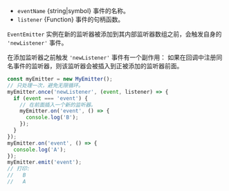 <!-- YAML
added: v0.1.26
-->

* `eventName` {string|symbol} 事件的名称。
* `listener` {Function} 事件的句柄函数。

`EventEmitter` 实例在新的监听器被添加到其内部监听器数组之前，会触发自身的 `'newListener'` 事件。


在添加监听器之前触发 `'newListener'` 事件有一个副作用：
如果在回调中注册同名事件的监听器，则该监听器会被插入到正被添加的监听器前面。


```js
const myEmitter = new MyEmitter();
// 只处理一次，避免无限循环。
myEmitter.once('newListener', (event, listener) => {
  if (event === 'event') {
    // 在前面插入一个新的监听器。
    myEmitter.on('event', () => {
      console.log('B');
    });
  }
});
myEmitter.on('event', () => {
  console.log('A');
});
myEmitter.emit('event');
// 打印:
//   B
//   A
```

